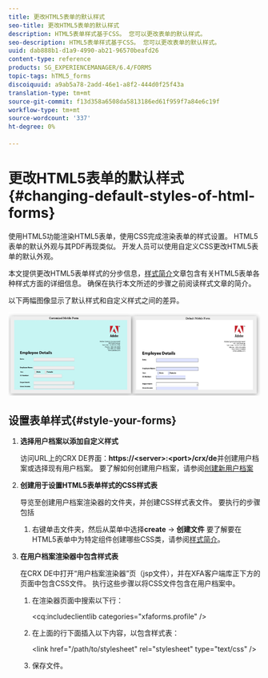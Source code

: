 ```yaml
---
title: 更改HTML5表单的默认样式
seo-title: 更改HTML5表单的默认样式
description: HTML5表单样式基于CSS。 您可以更改表单的默认样式。
seo-description: HTML5表单样式基于CSS。 您可以更改表单的默认样式。
uuid: dab888b1-d1a9-4990-ab21-96570beafd26
content-type: reference
products: SG_EXPERIENCEMANAGER/6.4/FORMS
topic-tags: hTML5_forms
discoiquuid: a9ab5a78-2add-46e1-a8f2-444d0f25f43a
translation-type: tm+mt
source-git-commit: f13d358a6508da5813186ed61f959f7a84e6c19f
workflow-type: tm+mt
source-wordcount: '337'
ht-degree: 0%

---
```



# 更改HTML5表单的默认样式{#changing-default-styles-of-html-forms}

使用HTML5功能渲染HTML5表单，使用CSS完成渲染表单的样式设置。 HTML5表单的默认外观与其PDF再现类似。 开发人员可以使用自定义CSS更改HTML5表单的默认外观。

本文提供更改HTML5表单样式的分步信息，[样式简介](/help/forms/using/css-styles.md)文章包含有关HTML5表单各种样式方面的详细信息。 确保在执行本文所述的步骤之前阅读样式文章的简介。

以下两幅图像显示了默认样式和自定义样式之间的差异。

![图片-002-small](assets/pictures-002-small.png)

## 设置表单样式{#style-your-forms}

1. **选择用户档案以添加自定义样式**

   访问URL上的CRX DE界面：**https://&lt;server>:&lt;port>/crx/de**&#x200B;并创建用户档案或选择现有用户档案。 要了解如何创建用户档案，请参阅[创建新用户档案](/help/forms/using/custom-profile.md)

1. **创建用于设置HTML5表单样式的CSS样式表**

   导览至创建用户档案渲染器的文件夹，并创建CSS样式表文件。 要执行的步骤包括

   1. 右键单击文件夹，然后从菜单中选择&#x200B;**create** -> **创建文件**
   要了解要在HTML5表单中为特定组件创建哪些CSS类，请参阅[样式简介](/help/forms/using/css-styles.md)。

1. **在用户档案渲染器中包含样式表**

   在CRX DE中打开“用户档案渲染器”页（jsp文件），并在XFA客户端库正下方的页面中包含CSS文件。 执行这些步骤以将CSS文件包含在用户档案中。

   1. 在渲染器页面中搜索以下行：

      &lt;cq:includeclientlib categories=&quot;xfaforms.profile&quot; />

   1. 在上面的行下面插入以下内容，以包含样式表：

      &lt;link href=&quot;/path/to/stylesheet&quot; rel=&quot;stylesheet&quot; type=&quot;text/css&quot; />

   1. 保存文件。

